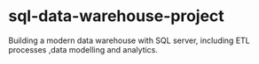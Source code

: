 # sql-data-warehouse-project
Building a modern data warehouse with SQL server, including ETL processes ,data modelling and analytics.
